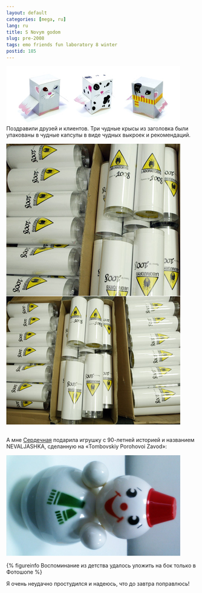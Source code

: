 ```yaml
---
layout: default
categories: [mega, ru]
lang: ru
title: S Novym godom
slug: pre-2008
tags: emo friends fun laboratory 8 winter 
postid: 185
---
```

<img src='/o_O/pre-2008/rats.jpg' alt='Крысы'  width="460" height="153"/>
<!--more-->
Поздравили друзей и клиентов. Три чудные крысы из заголовка были упакованы в чудные капсулы в виде чудных выкроек и рекомендаций.
<img src='/o_O/pre-2008/capsuls.jpg' alt='Капсулы' style="padding-bottom: 15px; padding-top: 15px;" width="460" height="740"/>

А мне <a href="http://katiemaas.livejournal.com/">Сердечная</a> подарила игрушку с 90-летней историей и названием NEVALJASHKA, сделанную на «Tombovskiy Porohovoi Zavod»:
<img src='/o_O/pre-2008/unfall.jpg' alt='Неваляшка'  width="460" height="265" style="padding-top: 15px;"/>


{% figureinfo Воспоминание из детства удалось уложить на бок только в Фотошопе %}



Я очень неудачно простудился и надеюсь, что до завтра поправлюсь!

